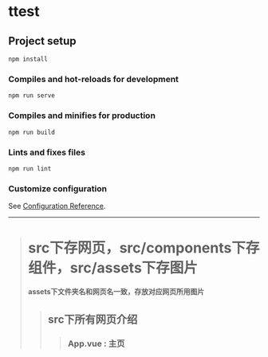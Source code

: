 # ttest

## Project setup
```
npm install
```

### Compiles and hot-reloads for development
```
npm run serve
```

### Compiles and minifies for production
```
npm run build
```

### Lints and fixes files
```
npm run lint
```

### Customize configuration
See [Configuration Reference](https://cli.vuejs.org/config/).

***
> # src下存网页，src/components下存组件，src/assets下存图片
>**assets下文件夹名和网页名一致，存放对应网页所用图片**
>> ## src下所有网页介绍
>>> ### App.vue : 主页